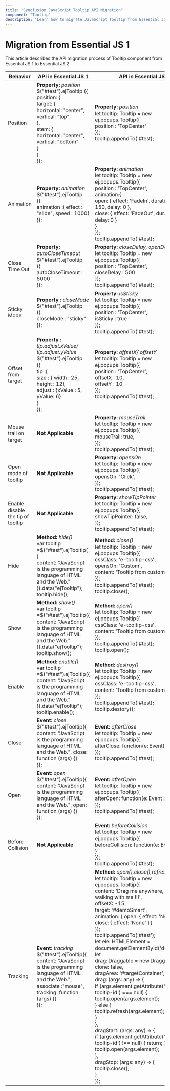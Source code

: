 ```yaml
---
title: "Syncfusion JavaScript Tooltip API Migration"
component: "Tooltip"
description: "Learn how to migrate JavaScript Tooltip from Essential JS 1 to Essential JS 2 using API, methods and events."
---
```


# Migration from Essential JS 1

This article describes the API migration process of Tooltip component from Essential JS 1 to Essential JS 2

| Behavior | API in Essential JS 1 | API in Essential JS 2 |
| --- | --- | --- |
| Position | **Property:** *position* <br /> $("#test").ejTooltip ({ <br /> position: { <br />target: {<br />horizontal: "center",<br />vertical: "top"<br />},<br />stem: {<br />horizontal: "center",<br />vertical: "bottom"<br />}<br />}<br />}); | **Property:** *position* <br />  let tooltip: Tooltip = new ej.popups.Tooltip({ <br />position : 'TopCenter' <br /> }); <br /> tooltip.appendTo('#test); |
| Animation | **Property:** *animation* <br /> $("#test").ejTooltip <br /> ({ <br /> animation :{ effect : "slide", speed : 1000} <br /> }); <br /> | **Property:** *animation* <br />  let tooltip: Tooltip = new ej.popups.Tooltip({<br /> position : 'TopCenter', <br /> animation:{<br /> open: { effect: 'FadeIn', duration: <br /> 150, delay: 0 }, <br /> close: { effect: 'FadeOut', duration: 150, delay: 0 }<br /> }<br /> });<br /> tooltip.appendTo('#test);|
| Close Time Out | **Property:** *autoCloseTimeout* <br /> $("#test").ejTooltip <br /> ({ <br /> autoCloseTimeout : 5000 <br /> }); | **Property:** *closeDelay, openDelay* <br />  let tooltip: Tooltip = new ej.popups.Tooltip({ <br /> position : 'TopCenter', <br /> closeDelay :   500 <br /> }); <br /> tooltip.appendTo('#test); |
| Sticky Mode |**Property :** *closeMode* <br />$("#test").ejTooltip<br />({ <br />closeMode : "sticky"<br /> }); |**Property:** *isSticky* <br />  let tooltip: Tooltip = new ej.popups.Tooltip({ <br /> position : 'TopCenter',<br /> isSticky  :   true <br /> });<br /> tooltip.appendTo('#test); |
| Offset from target |**Property :** *tip.adjust.xValue/ tip.adjust.yValue* <br />$("#test").ejTooltip <br /> ({ <br /> tip :{<br /> size : { width : 25, height : 12},<br /> adjust : {xValue : 5, yValue: 6}<br />}<br /> }); | **Property:** *offsetX/ offsetY* <br /> let tooltip: Tooltip = new ej.popups.Tooltip({<br />position : 'TopCenter',<br /> offsetX  : 10,<br />offsetY  : 10 <br />});<br />tooltip.appendTo('#test); |
| Mouse trail on target | **Not Applicable** | **Property:**  *mouseTrail* <br />  let tooltip: Tooltip = new ej.popups.Tooltip({ <br />mouseTrail: true, <br />});<br />tooltip.appendTo('#test); |
| Open mode of tooltip | **Not Applicable** | **Property:**  *opensOn* <br /> let tooltip: Tooltip = new ej.popups.Tooltip({<br />opensOn: 'Click', <br />});<br />tooltip.appendTo('#test); |
| Enable disable the tip of tooltip | **Not Applicable** | **Property:**  *showTipPointer* <br />  let tooltip: Tooltip = new ej.popups.Tooltip({ <br /> showTipPointer: false, <br />});<br />tooltip.appendTo('#test); |
| Hide | **Method:** *hide()* <br /> var tooltip =$("#test").ejTooltip( { <br /> content: "JavaScript is the programming language of HTML and the Web." }).data("ejTooltip"); <br /> tooltip.hide();| **Method:** *close()* <br />  let tooltip: Tooltip = new ej.popups.Tooltip({ <br /> cssClass: 'e-tooltip-css', <br /> opensOn: 'Custom', <br />content: 'Tooltip from custom mode' <br />}); <br />tooltip.appendTo('#test); <br />tooltip.close();|
| Show | **Method:** *show()* <br /> var tooltip =$("#test").ejTooltip({ <br /> content: "JavaScript is the programming language of HTML and the Web." }).data("ejTooltip"); <br /> tooltip.show(); | **Method:** *open()* <br />  let tooltip: Tooltip = new ej.popups.Tooltip({ <br /> cssClass: 'e-tooltip-css', <br /> content: 'Tooltip from custom mode' <br />}); <br />tooltip.appendTo('#test); <br />tooltip.open();|
| Enable | **Method:** *enable()* <br /> var tooltip =$("#test").ejTooltip({ <br /> content: "JavaScript is the programming language of HTML and the Web." }).data("ejTooltip"); <br /> tooltip.enable(); | **Method:** *destroy()* <br /> let tooltip: Tooltip = new ej.popups.Tooltip({ <br />cssClass: 'e-tooltip-css',<br />content: 'Tooltip from custom mode'<br />});<br />tooltip.appendTo('#test);<br />tooltip.destory(); |
| Close | **Event:** *close* <br />$("#test").ejTooltip({  <br /> content: "JavaScript is the programming language of HTML and the Web.", close: function (args) {}  <br /> }); | **Event:** *afterClose*  <br />  let tooltip: Tooltip = new ej.popups.Tooltip({<br />  afterClose: function(e: Event): void { } <br /> }); <br /> tooltip.appendTo('#test); |
| Open | **Event:** *open* <br /> $("#test").ejTooltip({ <br /> content: "JavaScript is the programming language of HTML and the Web.", open: function (args) {} <br /> }); | **Event:** *afterOpen* <br />  let tooltip: Tooltip = new ej.popups.Tooltip({ <br /> afterOpen: function(e: Event : void { }  <br /> });  <br /> tooltip.appendTo('#test);
| Before Collision | **Not Applicable** | **Event:** *beforeCollision* <br />  let tooltip: Tooltip = new ej.popups.Tooltip({  <br /> beforeCollision: function(e: Event): void { } <br />}); <br />tooltip.appendTo('#test); |
| Tracking| **Event:** *tracking* <br />$("#test").ejTooltip({ <br /> content: "JavaScript is the programming language of HTML and the Web.", associate :"mouse", <br /> tracking: function (args) {} <br /> }); | **Method:** *open(),close(),refresh()* <br /> let tooltip: Tooltip = new ej.popups.Tooltip({<br />content: 'Drag me anywhere, to start walking with me !!!',<br />offsetX: -15,<br />target: '#demoSmart',<br />animation: { open: { effect: 'None' }, close: { effect: 'None' } }<br />});<br />tooltip.appendTo('#test');<br />let ele: HTMLElement = document.getElementById('demoSmart');<br />let <br />drag: Draggable = new Draggable(ele, {<br />clone: false,<br />dragArea: '#targetContainer',<br />drag: (args: any) => {<br />if (args.element.getAttribute('data-tooltip-id') === null) {<br />tooltip.open(args.element);<br />} else {<br />tooltip.refresh(args.element);<br />}<br />},<br />dragStart: (args: any) => {<br />if (args.element.getAttribute('data-tooltip-id') !== null) { return; }<br />tooltip.open(args.element);<br />},<br />dragStop: (args: any) => {<br />tooltip.close();<br />}<br />});<br /> |